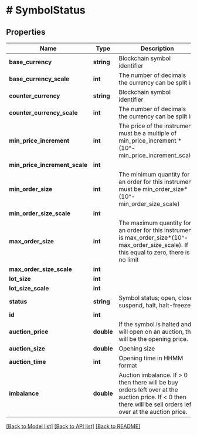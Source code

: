 # # SymbolStatus

## Properties

Name | Type | Description | Notes
------------ | ------------- | ------------- | -------------
**base_currency** | **string** | Blockchain symbol identifier | [optional] 
**base_currency_scale** | **int** | The number of decimals the currency can be split in | [optional] 
**counter_currency** | **string** | Blockchain symbol identifier | [optional] 
**counter_currency_scale** | **int** | The number of decimals the currency can be split in | [optional] 
**min_price_increment** | **int** | The price of the instrument must be a multiple of min_price_increment * (10^-min_price_increment_scale) | [optional] 
**min_price_increment_scale** | **int** |  | [optional] 
**min_order_size** | **int** | The minimum quantity for an order for this instrument must be min_order_size*(10^-min_order_size_scale) | [optional] 
**min_order_size_scale** | **int** |  | [optional] 
**max_order_size** | **int** | The maximum quantity for an order for this instrument is max_order_size*(10^-max_order_size_scale). If this equal to zero, there is no limit | [optional] 
**max_order_size_scale** | **int** |  | [optional] 
**lot_size** | **int** |  | [optional] 
**lot_size_scale** | **int** |  | [optional] 
**status** | **string** | Symbol status; open, close, suspend, halt, halt-freeze. | [optional] 
**id** | **int** |  | [optional] 
**auction_price** | **double** | If the symbol is halted and will open on an auction, this will be the opening price. | [optional] 
**auction_size** | **double** | Opening size | [optional] 
**auction_time** | **int** | Opening time in HHMM format | [optional] 
**imbalance** | **double** | Auction imbalance. If &gt; 0 then there will be buy orders left over at the auction price. If &lt; 0 then there will be sell orders left over at the auction price. | [optional] 

[[Back to Model list]](../../README.md#documentation-for-models) [[Back to API list]](../../README.md#documentation-for-api-endpoints) [[Back to README]](../../README.md)


